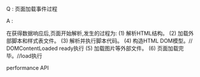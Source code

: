 Q : 页面加载事件过程

A : 

在获得数据响应后,页面开始解析,发生的过程为:
(1) 解析HTML结构。 
(2) 加载外部脚本和样式表文件。 
(3) 解析并执行脚本代码。 
(4) 构造HTML DOM模型。// DOMContentLoaded ready执行 
(5) 加载图片等外部文件。 
(6) 页面加载完毕。//load执行

performance API 